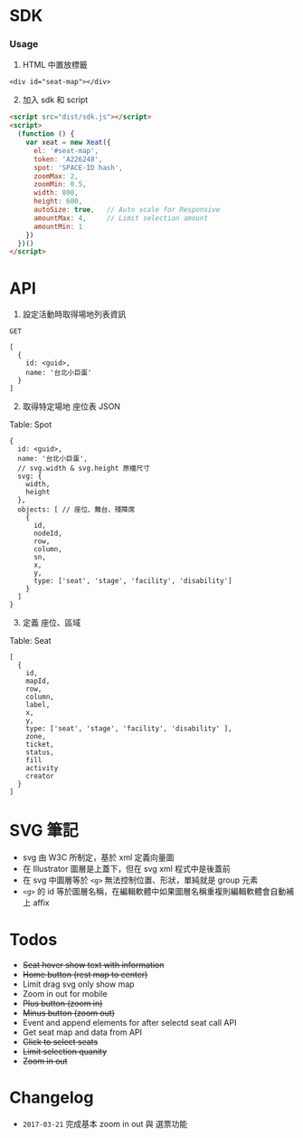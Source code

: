 # SDK 

### Usage

1. HTML 中置放標籤

```
<div id="seat-map"></div>
```

2. 加入 sdk 和 script

```html
<script src="dist/sdk.js"></script>
<script>
  (function () {
    var xeat = new Xeat({
      el: '#seat-map',
      token: 'A226248',
      spot: 'SPACE-ID hash',
      zoomMax: 2,
      zoomMin: 0.5,
      width: 800,
      height: 600,
      autoSize: true,   // Auto scale for Responsive
      amountMax: 4,     // Limit selection amount
      amountMin: 1
    })
  })()
</script>
```


# API

1. 設定活動時取得場地列表資訊

`GET` 

```
[
  {
    id: <guid>,
    name: '台北小巨蛋'
  }
]
```

2. 取得特定場地 座位表 JSON 

Table: Spot

```
{
  id: <guid>,
  name: '台北小巨蛋',
  // svg.width & svg.height 原檔尺寸
  svg: {
    width,
    height
  },
  objects: [ // 座位、舞台、殘障席
    {
      id,
      nodeId,
      row,
      column,
      sn,
      x,
      y,
      type: ['seat', 'stage', 'facility', 'disability']
    }
  ]
}

```

3. 定義 座位、區域

Table: Seat

```
[
  {
    id,
    mapId,
    row,
    column,
    label,
    x,
    y,
    type: ['seat', 'stage', 'facility', 'disability' ],
    zone,
    ticket,
    status,
    fill
    activity
    creator
  }
]
```


# SVG 筆記

* svg 由 W3C 所制定，基於 xml 定義向量圖
* 在 Illustrator 圖層是上蓋下，但在 svg xml 程式中是後蓋前
* 在 svg 中圖層等於 `<g>` 無法控制位置、形狀，單純就是 group 元素
* `<g>` 的 id 等於圖層名稱，在編輯軟體中如果圖層名稱重複則編輯軟體會自動補上 affix

# Todos

* <del>Seat hover show text with information</del>
* <del>Home button (rest map to center)</del>
* Limit drag svg only show map
* Zoom in out for mobile
* <del>Plus button (zoom in)</del>
* <del>Minus button (zoom out)</del>
* Event and append elements for after selectd seat call API
* Get seat map and data from API
* <del>Click to select seats</del>
* <del>Limit selection quanity</del>
* <del>Zoom in out</del>

# Changelog

* `2017-03-21` 完成基本 zoom in out 與 選票功能

